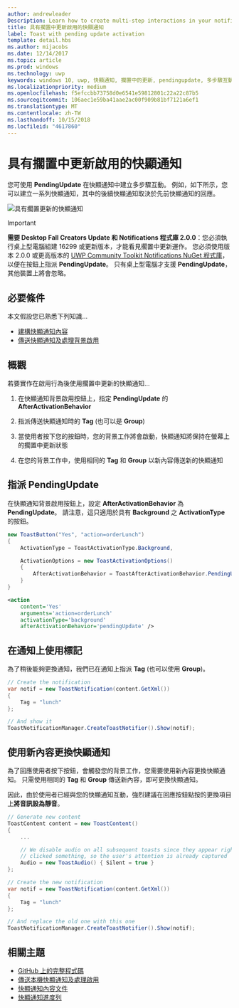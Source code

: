 ```yaml
---
author: andrewleader
Description: Learn how to create multi-step interactions in your notifications.
title: 具有擱置中更新啟用的快顯通知
label: Toast with pending update activation
template: detail.hbs
ms.author: mijacobs
ms.date: 12/14/2017
ms.topic: article
ms.prod: windows
ms.technology: uwp
keywords: windows 10, uwp, 快顯通知, 擱置中的更新, pendingupdate, 多步驟互動性, 多步驟互動
ms.localizationpriority: medium
ms.openlocfilehash: f5efccbb73758d0e6541e59812801c22a22c87b5
ms.sourcegitcommit: 106aec1e59ba41aae2ac00f909b81bf7121a6ef1
ms.translationtype: MT
ms.contentlocale: zh-TW
ms.lasthandoff: 10/15/2018
ms.locfileid: "4617860"
---
```

# <a name="toast-with-pending-update-activation"></a>具有擱置中更新啟用的快顯通知

您可使用 **PendingUpdate** 在快顯通知中建立多步驟互動。 例如，如下所示，您可以建立一系列快顯通知，其中的後續快顯通知取決於先前快顯通知的回應。

![具有擱置更新的快顯通知](images/toast-pendingupdate.gif)

> [!IMPORTANT]
> **需要 Desktop Fall Creators Update 和 Notifications 程式庫 2.0.0**：您必須執行桌上型電腦組建 16299 或更新版本，才能看見擱置中更新運作。 您必須使用版本 2.0.0 或更高版本的 [UWP Community Toolkit Notifications NuGet 程式庫](https://www.nuget.org/packages/Microsoft.Toolkit.Uwp.Notifications/)，以便在按鈕上指派 **PendingUpdate**。 只有桌上型電腦才支援 **PendingUpdate**，其他裝置上將會忽略。


## <a name="prerequisites"></a>必要條件

本文假設您已熟悉下列知識...

- [建構快顯通知內容](adaptive-interactive-toasts.md)
- [傳送快顯通知及處理背景啟用](send-local-toast.md)


## <a name="overview"></a>概觀

若要實作在啟用行為後使用擱置中更新的快顯通知...

1. 在快顯通知背景啟用按鈕上，指定 **PendingUpdate** 的 **AfterActivationBehavior**

2. 指派傳送快顯通知時的 **Tag** (也可以是 **Group**)

3. 當使用者按下您的按鈕時，您的背景工作將會啟動，快顯通知將保持在螢幕上的擱置中更新狀態

4. 在您的背景工作中，使用相同的 **Tag** 和 **Group** 以新內容傳送新的快顯通知


## <a name="assign-pendingupdate"></a>指派 PendingUpdate

在快顯通知背景啟用按鈕上，設定 **AfterActivationBehavior** 為 **PendingUpdate**。 請注意，這只適用於具有 **Background** 之 **ActivationType** 的按鈕。

```csharp
new ToastButton("Yes", "action=orderLunch")
{
    ActivationType = ToastActivationType.Background,

    ActivationOptions = new ToastActivationOptions()
    {
        AfterActivationBehavior = ToastAfterActivationBehavior.PendingUpdate
    }
}
```

```xml
<action
    content='Yes'
    arguments='action=orderLunch'
    activationType='background'
    afterActivationBehavior='pendingUpdate' />
```


## <a name="use-a-tag-on-the-notification"></a>在通知上使用標記

為了稍後能夠更換通知，我們已在通知上指派 **Tag** (也可以使用 **Group**)。

```csharp
// Create the notification
var notif = new ToastNotification(content.GetXml())
{
    Tag = "lunch"
};

// And show it
ToastNotificationManager.CreateToastNotifier().Show(notif);
```


## <a name="replace-the-toast-with-new-content"></a>使用新內容更換快顯通知

為了回應使用者按下按鈕，會觸發您的背景工作，您需要使用新內容更換快顯通知。 只需使用相同的 **Tag** 和 **Group** 傳送新內容，即可更換快顯通知。

因此，由於使用者已經與您的快顯通知互動，強烈建議在回應按鈕點按的更換項目上**將音訊設為靜音**。

```csharp
// Generate new content
ToastContent content = new ToastContent()
{
    ...

    // We disable audio on all subsequent toasts since they appear right after the user
    // clicked something, so the user's attention is already captured
    Audio = new ToastAudio() { Silent = true }
};

// Create the new notification
var notif = new ToastNotification(content.GetXml())
{
    Tag = "lunch"
};

// And replace the old one with this one
ToastNotificationManager.CreateToastNotifier().Show(notif);
```


## <a name="related-topics"></a>相關主題

- [GitHub 上的完整程式碼](https://github.com/WindowsNotifications/quickstart-toast-pending-update)
- [傳送本機快顯通知及處理啟用](send-local-toast.md)
- [快顯通知內容文件](adaptive-interactive-toasts.md)
- [快顯通知進度列](toast-progress-bar.md)